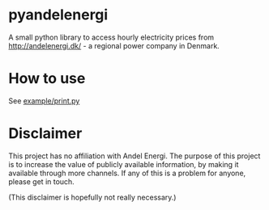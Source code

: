 # pyandelenergi

A small python library to access hourly electricity prices from http://andelenergi.dk/ - a regional power company in Denmark.

# How to use

See [example/print.py](example/print.py)


# Disclaimer

This project has no affiliation with Andel Energi. The purpose of this project is to increase the value of publicly available information, by making it available through more channels.
If any of this is a problem for anyone, please get in touch.

(This disclaimer is hopefully not really necessary.)

